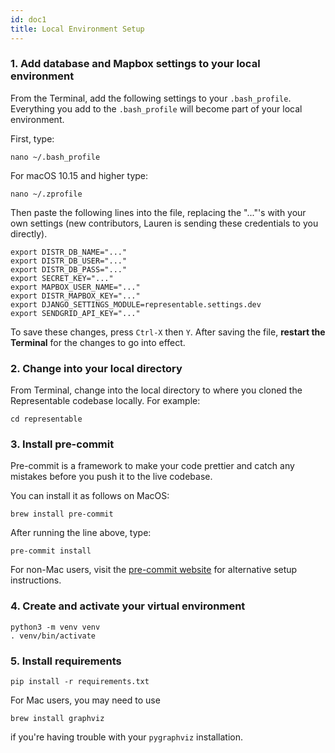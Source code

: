 ```yaml
---
id: doc1
title: Local Environment Setup
---
```


### 1. Add database and Mapbox settings to your local environment

From the Terminal, add the following settings to your `.bash_profile`. Everything you add to the `.bash_profile` will become part of your local environment.

First, type:

```
nano ~/.bash_profile 
```

For macOS 10.15 and higher type: 

```
nano ~/.zprofile 
```

Then paste the following lines into the file, replacing the "..."'s with your own settings (new contributors, Lauren is sending these credentials to you directly).

```
export DISTR_DB_NAME="..."
export DISTR_DB_USER="..."
export DISTR_DB_PASS="..."
export SECRET_KEY="..."
export MAPBOX_USER_NAME="..."
export DISTR_MAPBOX_KEY="..."
export DJANGO_SETTINGS_MODULE=representable.settings.dev
export SENDGRID_API_KEY="..."
```

To save these changes, press `Ctrl-X` then `Y`. After saving the file, **restart the Terminal** for the changes to go into effect.

### 2. Change into your local directory

From Terminal, change into the local directory to where you cloned the Representable codebase locally. For example:

```
cd representable
```

### 3. Install pre-commit

Pre-commit is a framework to make your code prettier and catch any mistakes before you push it to the live
codebase.

You can install it as follows on MacOS:

```
brew install pre-commit
```

After running the line above, type:

```
pre-commit install
```

For non-Mac users, visit the [pre-commit website](https://pre-commit.com/) for alternative setup instructions.

### 4. Create and activate your virtual environment

```
python3 -m venv venv
. venv/bin/activate
```

### 5. Install requirements

```
pip install -r requirements.txt
```

For Mac users, you may need to use

```
brew install graphviz
```

if you're having trouble with your `pygraphviz` installation.
